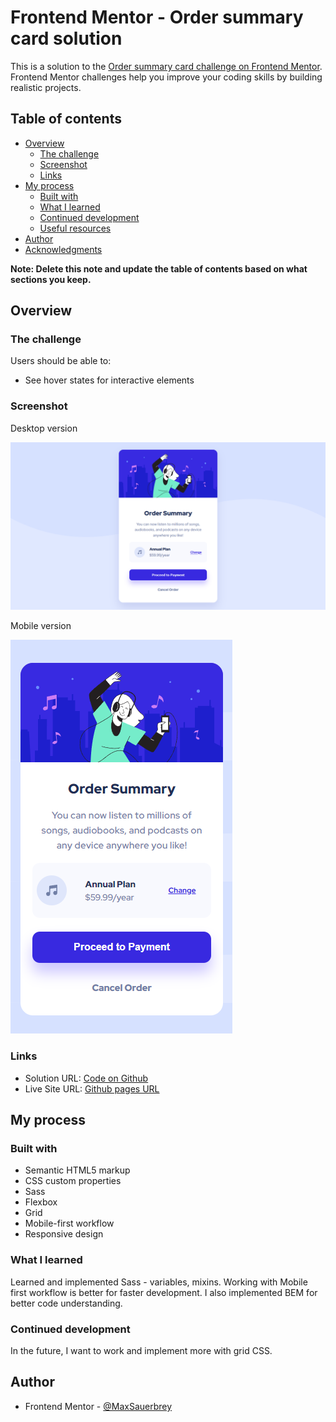 # Frontend Mentor - Order summary card solution

This is a solution to the [Order summary card challenge on Frontend Mentor](https://www.frontendmentor.io/challenges/order-summary-component-QlPmajDUj). Frontend Mentor challenges help you improve your coding skills by building realistic projects. 

## Table of contents

- [Overview](#overview)
  - [The challenge](#the-challenge)
  - [Screenshot](#screenshot)
  - [Links](#links)
- [My process](#my-process)
  - [Built with](#built-with)
  - [What I learned](#what-i-learned)
  - [Continued development](#continued-development)
  - [Useful resources](#useful-resources)
- [Author](#author)
- [Acknowledgments](#acknowledgments)

**Note: Delete this note and update the table of contents based on what sections you keep.**

## Overview

### The challenge

Users should be able to:

- See hover states for interactive elements

### Screenshot
Desktop version

![]( /design/order-summary-component-main-desktop-solution.png )

Mobile version

![](/design/order-summary-component-main-mobile-solution.png)

### Links

- Solution URL: [Code on Github](https://github.com/MaxSauerbrey/Frontend-Mentor-Order-Summary-Component)
- Live Site URL: [Github pages URL](https://maxsauerbrey.github.io/Frontend-Mentor-Order-Summary-Component/)

## My process

### Built with

- Semantic HTML5 markup
- CSS custom properties
- Sass
- Flexbox
- Grid
- Mobile-first workflow
- Responsive design

### What I learned

Learned and implemented Sass - variables, mixins. Working with Mobile first workflow is better for faster development. I also implemented BEM for better code understanding.

### Continued development

In the future, I want to work and implement more with grid CSS.

## Author

- Frontend Mentor - [@MaxSauerbrey](https://www.frontendmentor.io/profile/MaxSauerbrey)
